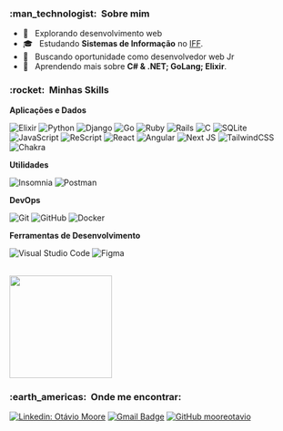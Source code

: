 
<h3> :man_technologist: &nbsp;Sobre mim </h3>

- 🤔 &nbsp; Explorando desenvolvimento web
- 🎓 &nbsp; Estudando **Sistemas de Informação** no [IFF]([https://uenf.br](https://portal1.iff.edu.br)).
- 💼 &nbsp; Buscando oportunidade como desenvolvedor web Jr
- 🌱 &nbsp; Aprendendo mais sobre **C# & .NET; GoLang; Elixir**.

<h3> :rocket: &nbsp;Minhas Skills </h3>

**Aplicações e Dados**

  ![Elixir](https://img.shields.io/badge/elixir-%234B275F.svg?style=for-the-badge&logo=elixir&logoColor=white)
  ![Python](https://img.shields.io/badge/python-3670A0?style=for-the-badge&logo=python&logoColor=ffdd54)
  ![Django](https://img.shields.io/badge/django-%23092E20.svg?style=for-the-badge&logo=django&logoColor=white)
  ![Go](https://img.shields.io/badge/go-%2300ADD8.svg?style=for-the-badge&logo=go&logoColor=white)
  ![Ruby](https://img.shields.io/badge/ruby-%23CC342D.svg?style=for-the-badge&logo=ruby&logoColor=white)
  ![Rails](https://img.shields.io/badge/rails-%23CC0000.svg?style=for-the-badge&logo=ruby-on-rails&logoColor=white)
  ![C](https://img.shields.io/badge/c-%2300599C.svg?style=for-the-badge&logo=c&logoColor=white)
  ![SQLite](https://img.shields.io/badge/sqlite-%2307405e.svg?style=for-the-badge&logo=sqlite&logoColor=white)
  ![JavaScript](https://img.shields.io/badge/javascript-%23323330.svg?style=for-the-badge&logo=javascript&logoColor=%23F7DF1E)
  ![ReScript](https://img.shields.io/badge/rescript-%2314162c?style=for-the-badge&logo=rescript&logoColor=e34c4c)
  ![React](https://img.shields.io/badge/react-%2320232a.svg?style=for-the-badge&logo=react&logoColor=%2361DAFB)
  ![Angular](https://img.shields.io/badge/angular-%23DD0031.svg?style=for-the-badge&logo=angular&logoColor=white)
  ![Next JS](https://img.shields.io/badge/Next-black?style=for-the-badge&logo=next.js&logoColor=white)
  ![TailwindCSS](https://img.shields.io/badge/tailwindcss-%2338B2AC.svg?style=for-the-badge&logo=tailwind-css&logoColor=white)
  ![Chakra](https://img.shields.io/badge/chakra-%234ED1C5.svg?style=for-the-badge&logo=chakraui&logoColor=white)


**Utilidades**

  ![Insomnia](https://img.shields.io/badge/-Insomnia-333333?style=flat&logo=insomnia)
  ![Postman](https://img.shields.io/badge/-Postman-333333?style=flat&logo=postman)

**DevOps**

  ![Git](https://img.shields.io/badge/-Git-333333?style=flat&logo=git)
  ![GitHub](https://img.shields.io/badge/-GitHub-333333?style=flat&logo=github)
  ![Docker](https://img.shields.io/badge/-Docker-333333?style=flat&logo=docker)

**Ferramentas de Desenvolvimento**

  ![Visual Studio Code](https://img.shields.io/badge/-Visual%20Studio%20Code-333333?style=flat&logo=visual-studio-code&logoColor=007ACC)
  ![Figma](https://img.shields.io/badge/-Figma-333333?style=flat&logo=figma&logoColor=007ACC)

<br/>

<a href="https://github.com/mooreotavio">
  <img height="180em" src="https://github-readme-stats.vercel.app/api?username=mooreotavio&theme=dracula&show_icons=true" />
</a>

<br/>

<h3> :earth_americas: &nbsp;Onde me encontrar: </h3> 

[![Linkedin: Otávio Moore](https://img.shields.io/badge/-mooreotavio-blue?style=flat-square&logo=Linkedin&logoColor=white&link=LINK-DO-SEU-LINKEDIN)](https://linkedin.com/in/mooreotavio)
[![Gmail Badge](https://img.shields.io/badge/-Email-006bed?style=flat-square&logo=Gmail&logoColor=white&link=mailto:otaviomoore@gmail.com)](mailto:otaviomoore@gmail.com)
[![GitHub mooreotavio]( https://img.shields.io/github/followers/mooreotavio?label=follow&style=social)](https://github.com/mooreotavio)
